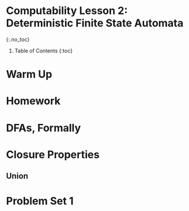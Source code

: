 # Computability Lesson 2: Deterministic Finite State Automata
{:.no_toc}

1. Table of Contents
{:toc}

# Warm Up

# Homework

# DFAs, Formally

# Closure Properties

## Union

# Problem Set 1
